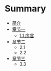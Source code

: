 # Summary

* [简介](README.md)
* [章节一](chapter1.md)
  * [1.1 序言](chapter1/xu-yan.md)
* [章节二](mu-lu.md)
  * 2.1
  * 2.2
* [章节三](zhang-jie-san.md)
  * 3.3


